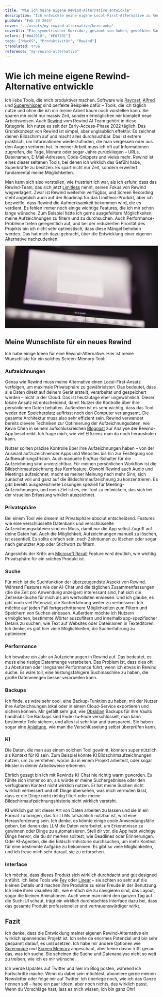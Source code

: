 ```yaml
---
title: "Wie ich meine eigene Rewind-Alternative entwickle"
description: "Ich entwickle meine eigene Local-First-Alternative zu Rewind und teile in diesem Artikel meine Wunschliste. Privatsphäre, verbesserte Suche, Performance, Backups und KI-Integration sind die wichtigsten Features, die ich in diesem Screen-Memory-Tool umsetzen möchte. Erfahre mehr über meine Motivation und die Features, die ich implementieren will."
pubDate: "Feb 28 2025"
cover: "../assets/my-rewind-alternative/hero.webp"
coverAlt: "Ein symmetrischer Korridor, gesäumt von hohen, gewölbten Säulen, die in warmen Orange- und Rottönen getaucht sind und zu einem hell erleuchteten Ende führen. Der reflektierende Boden verstärkt die lebendigen Farben und schafft eine surreale, traumhafte Atmosphäre."
colors: ["#AA291D", "#E8733C"]
tags: ["MacOS", "Produktivität", "Rewind"]
translated: true
reference: "my-rewind-alternative"
---
```


# Wie ich meine eigene Rewind-Alternative entwickle

Ich liebe Tools, die mich produktiver machen. Software wie [Raycast](https://www.raycast.com/), [Alfred](https://www.alfredapp.com/) und [Superwhisper](https://superwhisper.com/) sind perfekte Beispiele dafür – Tools, die ich täglich nutze und ohne die ich mir meine Arbeit kaum noch vorstellen kann. Sie sparen mir nicht nur massiv Zeit, sondern ermöglichen mir komplett neue Arbeitsweisen. Auch [Rewind](https://www.rewind.ai/) vom Rewind AI Team gehört in diese Kategorie. Ich nutze es seit der Early-Access-Phase 2022 täglich. Das Grundkonzept von Rewind ist simpel, aber unglaublich effektiv: Es zeichnet deinen Bildschirm auf und macht alles durchsuchbar. Das ist extrem praktisch, um Informationen wiederzufinden, die man vergessen oder aus den Augen verloren hat. In meiner Arbeit muss ich oft auf Informationen zugreifen, die Tage, Monate oder sogar Jahre zurückliegen – URLs, Dateinamen, E-Mail-Adressen, Code-Snippets und vieles mehr. Rewind ist eines dieser seltenen Tools, bei denen ich wirklich das Gefühl habe, Superkräfte zu besitzen. Es spart nicht nur Zeit, sondern erweitert fundamental meine Möglichkeiten.

Man kann sich also vorstellen, wie frustriert ich war, als ich erfuhr, dass das Rewind-Team, das sich jetzt [Limitless](https://www.limitless.ai/) nennt, seinen Fokus von Rewind wegverlagert. Zwar ist Rewind weiterhin verfügbar, und Screen Recording steht angeblich auch auf der Roadmap für das Limitless-Produkt, aber ich bezweifle, dass Rewind die Aufmerksamkeit bekommen wird, die es verdient. Es fehlen immer noch einige wichtige Features, die ich mir schon lange wünsche. Zum Beispiel hätte ich gerne ausgefeiltere Möglichkeiten, meine Aufzeichnungen zu filtern und zu durchsuchen. Auch Performance-Probleme treten gelegentlich auf, und bei der reduzierten Priorität des Projekts bin ich nicht sehr optimistisch, dass diese Mängel behoben werden. Das hat mich dazu gebracht, über die Entwicklung einer eigenen Alternative nachzudenken.

![Dunkler Hintergrund mit zwei grauen, dreieckigen Rewind-Icons zentriert im oberen Bereich, die eine Rückspul-Funktion andeuten.](../assets/my-rewind-alternative/mockup.webp)

## Meine Wunschliste für ein neues Rewind

Ich habe einige Ideen für eine Rewind-Alternative. Hier ist meine Wunschliste für ein solches Screen-Memory-Tool:

### Aufzeichnungen

Genau wie Rewind muss meine Alternative einen Local-First-Ansatz verfolgen, um maximale Privatsphäre zu gewährleisten. Das bedeutet, dass alle Daten direkt auf deinem Gerät erstellt, verarbeitet und gespeichert werden – nicht in der Cloud. Das ist heutzutage eher ungewöhnlich. Dieser lokale Ansatz ist entscheidend, damit Nutzer die Kontrolle über ihre persönlichen Daten behalten. Außerdem ist es sehr wichtig, dass das Tool weder den Speicherplatz auffrisst noch den Computer verlangsamt. Die gesamte Architektur muss also sehr effizient sein. Rewind verwendet bereits clevere Techniken zur Optimierung der Aufzeichnungsdaten, wie Kevin Chen in seinem aufschlussreichen [Blogpost](https://kevinchen.co/blog/rewind-ai-app-teardown/) zur Analyse der Rewind-App beschreibt. Ich frage mich, wie viel Effizienz man da noch herausholen kann.

Nutzer sollten präzise Kontrolle über ihre Aufzeichnungen haben – von der Auswahl aufzuzeichnender Apps und Websites bis hin zur Festlegung von Aufbewahrungsfristen. Auch manuelle Ein/Aus-Schalter für die Aufzeichnung sind unverzichtbar. Für meinen persönlichen Workflow ist die Bildschirmaufzeichnung das Kernfeature. Obwohl Rewind auch Audio und Meetings aufzeichnet, macht es meiner Meinung nach mehr Sinn, sich zunächst voll und ganz auf die Bildschirmaufzeichnung zu konzentrieren. Es gibt bereits ausgezeichnete Lösungen speziell für Meeting-Aufzeichnungen, und mein Ziel ist es, ein Tool zu entwickeln, das sich bei der visuellen Erfassung wirklich auszeichnet.

### Privatsphäre

Bei einem Tool wie diesem ist Privatsphäre absolut entscheidend. Features wie eine verschlüsselte Datenbank und verschlüsselte Aufzeichnungsdateien sind ein Muss, damit nur die App selbst Zugriff auf deine Daten hat. Auch die Möglichkeit, Aufzeichnungen manuell zu löschen, ist essentiell. Es sollte einfach sein, nach Zeiträumen zu löschen oder sogar nach genutzter App oder Stichwort zu filtern.

Angesichts der Kritik am [Microsoft Recall](https://www.techspot.com/news/105943-microsoft-recall-capturing-screenshots-full-sensitive-information-despite.html) Feature wird deutlich, wie wichtig Privatsphäre für ein solches Produkt ist.

### Suche

Für mich ist die Suchfunktion der überzeugendste Aspekt von Rewind. Während Features wie der AI-Chat und die täglichen Zusammenfassungen (die die Zeit pro Anwendung anzeigen) interessant sind, hat sich die Zeitreise-Suche für mich als am wertvollsten erwiesen. Und ich glaube, es gibt noch viel Potenzial, die Sucherfahrung weiter zu verbessern. Ich möchte auf jeden Fall fortgeschrittenere Möglichkeiten zum Filtern und Speichern von Suchen einbauen. Außerdem möchte ich Nutzern ermöglichen, bestimmte Wörter auszufiltern und innerhalb app-spezifischer Details zu suchen, wie Text auf Websites oder Dateinamen in Texteditoren. Ich denke, es gibt hier viele Möglichkeiten, die Sucherfahrung zu optimieren.

### Performance

Ich bewahre ein Jahr an Aufzeichnungen in Rewind auf. Das bedeutet, es muss eine riesige Datenmenge verarbeiten. Das Problem ist, dass dies oft zu Abstürzen oder langsamer Performance führt, wenn ich etwas in Rewind suche. Es wäre toll, eine leistungsfähigere Suchmaschine zu haben, die große Datenmengen besser verarbeiten kann.

### Backups

Ich finde, es wäre sehr cool, eine Backup-Funktion zu haben, mit der Nutzer ihre Aufzeichnungen lokal oder in einem Cloud-Service exportieren und sichern können. Mir gefällt sehr gut, wie [Obsidian](https://obsidian.md/sync) Backups für ihre Vaults handhabt. Die Backups sind Ende-zu-Ende verschlüsselt, man kann bestimmte Teile sichern, und alles ist sehr klar und transparent. Sie haben sogar eine [Anleitung](https://obsidian.md/blog/verify-obsidian-sync-encryption/), wie man die Verschlüsselung selbst überprüfen kann.

### KI

Die Daten, die man aus einem solchen Tool gewinnt, könnten super nützlich als Kontext für KI sein. Zum Beispiel könnte KI Bildschirmaufzeichnungen nutzen, um zu verstehen, woran du in einem Projekt arbeitest, oder sogar Muster in deiner Arbeitsweise erkennen.

Ehrlich gesagt bin ich mit Rewinds KI-Chat nie richtig warm geworden. Es fühlte sich immer so an, als würde er meine Suchergebnisse oder den verfügbaren Kontext nicht wirklich nutzen. Er hat meine Suchen nicht wirklich verbessert und oft Dinge übersehen, was mich vermuten lässt, dass er die Dinge nicht richtig filtert oder meine Bildschirmaufzeichnungshistorie nicht wirklich versteht.

KI wirklich gut mit dieser Art von Daten arbeiten zu lassen und sie in ein Format zu bringen, das für LLMs tatsächlich nutzbar ist, wird eine Herausforderung sein. Ich denke, es könnte einige coole Anwendungsfälle geben, bei denen das LLM die Daten verarbeitet, um Erkenntnisse zu gewinnen oder Dinge zu automatisieren. Stell dir vor, die App hebt wichtige Dinge hervor, die du dir merken solltest, wie Deadlines oder Erinnerungen. Oder KI-Agenten, die die Bildschirmhistorie durchsuchen, um mehr Kontext für eine bestimmte Aufgabe zu bekommen. Es gibt so viele Möglichkeiten, und ich freue mich sehr darauf, sie zu erforschen.

### Interface

Ich möchte, dass dieses Produkt sich wirklich durchdacht und gut designed anfühlt. Ich liebe Tools wie [Fey](https://www.fey.com/) oder [Linear](https://linear.app/) – sie achten so sehr auf die kleinen Details und machen ihre Produkte zu einer Freude in der Benutzung. Ich liebe ihren visuellen Stil, wie einfach sie zu navigieren sind, das Layout, sogar die kleinen Animationen. Auch wenn man nicht den ganzen Tag auf die Such-UI schaut, trägt ein wirklich durchdachtes Interface dazu bei, dass das gesamte Produkt professioneller und vertrauenswürdiger wirkt.

## Fazit

Ich denke, dass die Entwicklung meiner eigenen Rewind-Alternative ein wirklich spannendes Projekt ist. Ich sehe da enormes Potenzial und bin sehr gespannt darauf, es umzusetzen. Ich habe mir andere Optionen wie [Screenpipe](https://github.com/mediar-ai/screenpipe) und [Screen Memory](https://screenmemory.app/) angeschaut, aber keine davon trifft genau das, was ich suche. Sie scheinen die Suche und Datenanalyse nicht so weit zu treiben, wie ich es mir wünsche.

Ich werde Updates auf Twitter und hier im Blog posten, während ich Fortschritte mache. Wenn du dabei sein möchtest, abonniere gerne meinen Newsletter oder folge mir auf Twitter. Ich überlege noch, wie ich das Ganze nennen soll – habe ein paar Ideen, aber noch nichts, das wirklich passt. Wenn du Vorschläge hast, lass es mich wissen, ich bin ganz Ohr!
